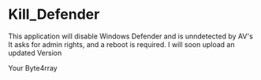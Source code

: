 # Kill_Defender

This application will disable Windows Defender and is unndetected by AV's
It asks for admin rights, and a reboot is required.
I will soon upload an updated Version

Your Byte4rray
